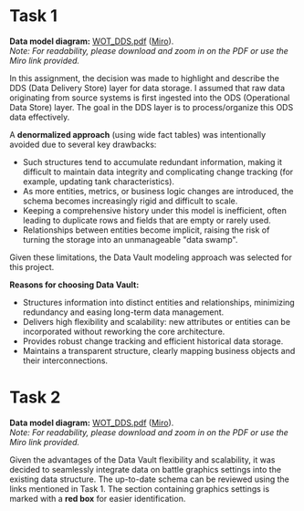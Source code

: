 # Task 1

**Data model diagram:** [WOT_DDS.pdf](https://github.com/Romano-arist/wg/blob/main/task%201-2/WOT_DDS.pdf) ([Miro](https://miro.com/welcomeonboard/TWIrOXhmT3ZvWkVEZCtSS1FSNkh0b2dJM0s3OXF6cG5VeC9NTVJPMUdFb0FIUFBQRWdkb1A3NUorcnU0b1d1MGRBWi84KzBBRlZHQkhjUmhERXdHTGozaTlTYnZ4cHFkdnoxR0ltWlpFdWFqQ1ZaWFUwQS83c3d0QnhJL0dXb3JyVmtkMG5hNDA3dVlncnBvRVB2ZXBnPT0hdjE=?share_link_id=752462169873)).  
*Note: For readability, please download and zoom in on the PDF or use the Miro link provided.*

In this assignment, the decision was made to highlight and describe the DDS (Data Delivery Store) layer for data storage. 
I assumed that raw data originating from source systems is first ingested into the ODS (Operational Data Store) layer. 
The goal in the DDS layer is to process/organize this ODS data effectively.

A **denormalized approach** (using wide fact tables) was intentionally avoided due to several key drawbacks:

- Such structures tend to accumulate redundant information, making it difficult to maintain data integrity and complicating change tracking (for example, updating tank characteristics).
- As more entities, metrics, or business logic changes are introduced, the schema becomes increasingly rigid and difficult to scale.
- Keeping a comprehensive history under this model is inefficient, often leading to duplicate rows and fields that are empty or rarely used.
- Relationships between entities become implicit, raising the risk of turning the storage into an unmanageable "data swamp".

Given these limitations, the Data Vault modeling approach was selected for this project.

**Reasons for choosing Data Vault:**
- Structures information into distinct entities and relationships, minimizing redundancy and easing long-term data management.
- Delivers high flexibility and scalability: new attributes or entities can be incorporated without reworking the core architecture.
- Provides robust change tracking and efficient historical data storage.
- Maintains a transparent structure, clearly mapping business objects and their interconnections.


# Task 2

**Data model diagram:** [WOT_DDS.pdf](https://github.com/Romano-arist/wg/blob/main/task%201-2/WOT_DDS.pdf) ([Miro](https://miro.com/welcomeonboard/TWIrOXhmT3ZvWkVEZCtSS1FSNkh0b2dJM0s3OXF6cG5VeC9NTVJPMUdFb0FIUFBQRWdkb1A3NUorcnU0b1d1MGRBWi84KzBBRlZHQkhjUmhERXdHTGozaTlTYnZ4cHFkdnoxR0ltWlpFdWFqQ1ZaWFUwQS83c3d0QnhJL0dXb3JyVmtkMG5hNDA3dVlncnBvRVB2ZXBnPT0hdjE=?share_link_id=752462169873)).  
*Note: For readability, please download and zoom in on the PDF or use the Miro link provided.*

Given the advantages of the Data Vault flexibility and scalability, it was decided to seamlessly integrate data 
on battle graphics settings into the existing data structure. The up-to-date schema can be reviewed using the links mentioned in Task 1. 
The section containing graphics settings is marked with a **red box** for easier identification.